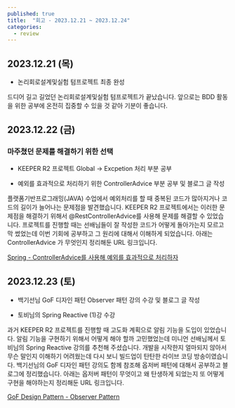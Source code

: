 ```yaml
---
published: true
title:  "회고 - 2023.12.21 ~ 2023.12.24"
categories:
  - review
---
```


## 2023.12.21 (목)

- 논리회로설계및실험 텀프로젝트 최종 완성

드디어 길고 길었던 논리회로설계및실험 텀프로젝트가 끝났습니다. 앞으로는 BDD 활동을 위한 공부에 온전히 집중할 수 있을 것 같아 기분이 좋습니다. 

## 2023.12.22 (금)

### 마주쳤던 문제를 해결하기 위한 선택

- KEEPER R2 프로젝트 Global -> Excpetion 처리 부분 공부

- 예외를 효과적으로 처리하기 위한 ControllerAdvice 부분 공부 및 블로그 글 작성

플랫폼기반프로그래밍(JAVA) 수업에서 예외처리를 할 때 중복된 코드가 많아지거나 코드의 길이가 늘어나는 문제점을 발견했습니다. KEEPER R2 프로젝트에서는 이러한 문제점을 해결하기 위해서 @RestControllerAdvice를 사용해 문제를 해결할 수 있었습니다. 프로젝트를 진행할 때는 선배님들이 잘 작성한 코드가 어떻게 돌아가는지 모르고 막 썼었는데 이번 기회에 공부하고 그 원리에 대해서 이해하게 되었습니다. 아래는 ControllerAdvice 가 무엇인지 정리해둔 URL 링크입니다.

[Spring - ControllerAdvice를 사용해 예외를 효과적으로 처리하자](https://02ggang9.github.io/spring/ControllerAdvice/)

## 2023.12.23 (토)

- 백기선님 GoF 디자인 패턴 Observer 패턴 강의 수강 및 블로그 글 작성

- 토비님의 Spring Reactive (1)강 수강 

과거 KEEPER R2 프로젝트를 진행할 때 고도화 계획으로 알림 기능을 도입이 있었습니다. 알림 기능을 구현하기 위해서 어떻게 해야 할까 고민했었는데 미니언 선배님께서 토비님의 Spring Reactive 강의를 추천해 주셨습니다. 개발을 시작한지 얼마되지 않아서 무슨 말인지 이해하기 어려웠는데 다시 보니 빌드업이 탄탄한 라이브 코딩 방송이였습니다. 백기선님의 GoF 디자인 패턴 강의도 함께 참조해 옵저버 패턴에 대해서 공부하고 블로그에 정리했습니다. 아래는 옵저버 패턴이 무엇이고 왜 탄생하게 되었는지 또 어떻게 구현을 해야하는지 정리해둔 URL 링크입니다.

[GoF Design Pattern - Observer Pattern](https://02ggang9.github.io/architecture/GofObserver/)

